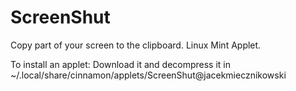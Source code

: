# ScreenShut
Copy part of your screen to the clipboard. Linux Mint Applet.

To install an applet: Download it and decompress it in  
~/.local/share/cinnamon/applets/ScreenShut@jacekmiecznikowski
